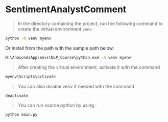 # SentimentAnalystComment

> In the directory containing the project, run the following command to create the virtual environment `venv`:

```bash
python -m venv myenv
```

Or install from the path with the sample path below:
```bash
H:\AnacondaApp\envs\NLP_Course\python.exe -m venv myenv
```

> After creating the virtual environment, activate it with the command

```bash
myenv\Scripts\activate
```

> You can also disable venv if needed with the command

```bash
deactivate
```

> You can run source python by using :
```bash
python main.py
```